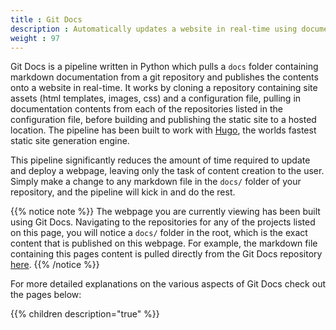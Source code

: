 ```yaml
---
title : Git Docs
description : Automatically updates a website in real-time using documentation that lives in your git repository.
weight : 97
---
```


Git Docs is a pipeline written in Python which pulls a `docs` folder containing markdown documentation from a git repository and publishes the contents onto a website in real-time. It works by cloning a repository containing site assets (html templates, images, css) and a configuration file, pulling in documentation contents from each of the repositories listed in the configuration file, before building and publishing the static site to a hosted location. The pipeline has been built to work with [Hugo](https://gohugo.io/), the worlds fastest static site generation engine. 

This pipeline significantly reduces the amount of time required to update and deploy a webpage, leaving only the task of content creation to the user. Simply make a change to any markdown file in the `docs/` folder of your repository, and the pipeline will kick in and do the rest. 

{{% notice note %}}
The webpage you are currently viewing has been built using Git Docs. Navigating to the repositories for any of the projects listed on this page, you will notice a `docs/` folder in the root, which is the exact content that is published on this webpage. For example, the markdown file containing this pages content is pulled directly from the Git Docs repository [here](https://github.com/muneebazam/git-docs/blob/master/docs/_index.md).
{{% /notice %}}

For more detailed explanations on the various aspects of Git Docs check out the pages below:

{{% children description="true" %}}
